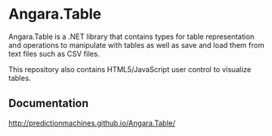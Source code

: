 # Angara.Table
Angara.Table is a .NET library that contains types for table representation and operations to manipulate with tables as well as save and load them from text files such as CSV files.

This repository also contains HTML5/JavaScript user control to visualize tables.

## Documentation

http://predictionmachines.github.io/Angara.Table/ 
